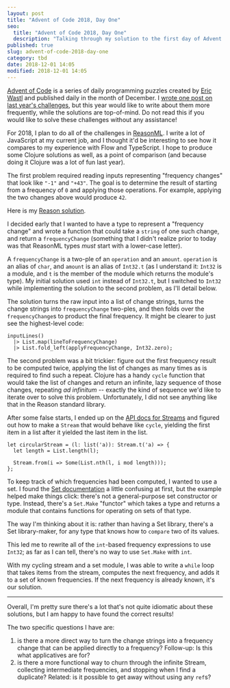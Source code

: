 ```yaml
---
layout: post
title: "Advent of Code 2018, Day One"
seo:
  title: "Advent of Code 2018, Day One"
  description: "Talking through my solution to the first day of Advent of Code 2018"
published: true
slug: advent-of-code-2018-day-one
category: tbd
date: 2018-12-01 14:05
modified: 2018-12-01 14:05
---
```


[Advent of Code][aoc] is a series of daily programming puzzles created by [Eric Wastl][wastl] and published daily in the month of December.
I [wrote one post on last year's challenges][2017], but this year would like to write about them more frequently, while the solutions are top-of-mind.
Do not read this if you would like to solve these challenges without any assistance!

For 2018, I plan to do all of the challenges in [ReasonML][reason].
I write a lot of JavaScript at my current job, and I thought it'd be interesting to see how it compares to my experience with Flow and TypeScript.
I hope to produce some Clojure solutions as well, as a point of comparison (and because doing it Clojure was a lot of fun last year).

The first problem required reading inputs representing "frequency changes" that look like `"-1"` and `"+43"`.
The goal is to determine the result of starting from a frequency of `0` and applying those operations.
For example, applying the two changes above would produce `42`.

Here is my [Reason solution][reasonsolution].

I decided early that I wanted to have a type to represent a "frequency change" and wrote a function that could take a `string` of one such change, and return a `frequencyChange` (something that I didn't realize prior to today was that ReasonML types _must_ start with a lower-case letter).

A `frequencyChange` is a two-ple of an `operation` and an `amount`. `operation` is an alias of `char`, and `amount` is an alias of `Int32.t` (as I understand it: `Int32` is a module, and `t` is the member of the module which returns the module's type).
My initial solution used `int` instead of `Int32.t`, but I switched to `Int32` while implementing the solution to the second problem, as I'll detail below.

The solution turns the raw input into a list of change strings, turns the change strings into `frequencyChange` two-ples, and then folds over the `frequencyChange`s to product the final frequency.
It might be clearer to just see the highest-level code:

```
inputLines()
  |> List.map(lineToFrequencyChange)
  |> List.fold_left(applyFrequencyChange, Int32.zero);
```

The second problem was a bit trickier: figure out the first frequency result to be computed twice, applying the list of changes as many times as is required to find such a repeat.
Clojure has a handy `cycle` function that would take the list of changes and return an infinite, lazy sequence of those changes, repeating _ad infinitum_ -- exactly the kind of sequence we'd like to iterate over to solve this problem.
Unfortunately, I did not see anything like that in the Reason standard library.

After some false starts, I ended up on the [API docs for Streams][stream] and figured out how to make a `Stream` that would behave like `cycle`, yielding the first item in a list after it yielded the last item in the list.

```
let circularStream = (l: list('a)): Stream.t('a) => {
  let length = List.length(l);

  Stream.from(i => Some(List.nth(l, i mod length)));
};
```

To keep track of which frequencies had been computed, I wanted to use a set.
I found the [Set documentation](https://reasonml.github.io/api/Set.html) a little confusing at first, but the example helped make things click: there's not a general-purpose set constructor or type.
Instead, there's a `Set.Make` "functor" which takes a type and returns a module that contains functions for operating on sets of that type.

The way I'm thinking about it is: rather than having a Set library, there's a Set library-maker, for any type that knows how to `compare` two of its values.

This led me to rewrite all of the `int`-based frequency expressions to use `Int32`; as far as I can tell, there's no way to use `Set.Make` with `int`.

With my cycling stream and a set module, I was able to write a `while` loop that takes items from the stream, computes the next frequency, and adds it to a set of known frequencies.
If the next frequency is already known, it's our solution.

---

Overall, I'm pretty sure there's a lot that's not quite idiomatic about these solutions, but I am happy to have found the correct results!

The two specific questions I have are:

1. is there a more direct way to turn the change strings into a frequency change that can be applied directly to a frequency?
   Follow-up: Is this what applicatives are for?
1. is there a more functional way to churn through the infinite Stream, collecting intermediate frequencies, and stopping when I find a duplicate?
   Related: is it possible to get away without using any `ref`s?

[aoc]: https://adventofcode.com/2018
[wastl]: http://was.tl/
[2017]: {{site.url}}/advent-of-code-2017
[reason]: https://reasonml.github.io
[reasonsolution]: https://github.com/bcobb/advent-of-code-2018/blob/201554580b0eaf9e14c5c979107c20c94e6f22a3/src/reason/One.re
[stream]: https://reasonml.github.io/api/Stream.html
